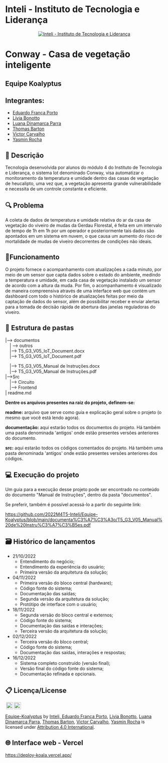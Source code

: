 # Inteli - Instituto de Tecnologia e Liderança 
<p align="center">
<a href= "https://www.inteli.edu.br/"><img src="https://www.inteli.edu.br/wp-content/uploads/2021/08/20172028/marca_1-2.png" alt="Inteli - Instituto de Tecnologia e Liderança" border="0"></a>
</p>

# Conway - Casa de vegetação inteligente

## Equipe Koalyptus

## Integrantes:
- <a href="https://www.linkedin.com/in/eduardo-franca-porto/">Eduardo França Porto</a>
- <a href="https://www.linkedin.com/in/l%C3%ADvia-bonotto-9064641a3/">Lívia Bonotto</a>
- <a href="https://www.linkedin.com/in/luanadinamarcaparra/">Luana Dinamarca Parra</a>
- <a href="https://www.linkedin.com/in/thomas-barton-80b854230/">Thomas Barton</a>
- <a href="https://www.linkedin.com/in/victor-severiano-de-carvalho-b57a05237/">Victor Carvalho</a>
- <a href="https://www.linkedin.com/in/yasminvit%C3%B3riarocha/">Yasmin Rocha</a>

## 📜 Descrição
Tecnologia desenvolvida por alunos do módulo 4 do Instituto de Tecnologia e Liderança, o sistema Iot denominado Conway, visa automatizar o monitoramento da temperatura e umidade dentro das casas de vegetação de heucalipto, uma vez que, a vegetação apresenta grande vulnerabilidade e necessita de um controle constante e eficiente.

## 🔍 Problema
A coleta de dados de temperatura e umidade relativa do ar da casa de vegetação do viveiro de mudas da Gerdau Florestal, é feita em um intervalo de tempo de 1h em 1h por um operador e posteriormente tais dados são apontados em um sistema em nuvem, o que causa um aumento do risco de mortalidade de mudas de viveiro decorrentes de condições não ideais.

## 🔌Funcionamento
O projeto fornece o acompanhamento com atualizações a cada minuto, por meio de um sensor que capta dados sobre o estado do ambiente, medindo a temperatura e umidade, em cada casa de vegetação instalado um sensor de acordo com a altura da muda.
Por fim, o acompanhamento é visualizado de maneira compreensiva através de uma interface web que contém um dashboard com todo o histórico de atualizações feitas por meio da captação de dados do sensor, além de possibilitar receber e enviar alertas para a tomada de decisão rápida de abertura das janelas reguladoras do viveiro.


## 📁 Estrutura de pastas

|--> documentos<br>
  &emsp;| --> outros <br>
  &emsp;|--> T5_G3_V05_IoT_Document.docx<br>
  &emsp;|--> T5_G3_V05_IoT_Document.pdf<br>
  
  &emsp;|--> T5_G3_V05_Manual de Instruções.docx<br>
  &emsp;|--> T5_G3_V05_Manual de Instruções.pdf<br>
|-->Src<br>
  &emsp;|--> Circuito<br>
  &emsp;|--> Frontend<br>
| readme.md<br>


<b>Dentre os arquivos presentes na raiz do projeto, definem-se:</b>

<b>readme:</b> arquivo que serve como guia e explicação geral sobre o projeto (o mesmo que você está lendo agora).

<b>documentação:</b> aqui estarão todos os documentos do projeto. Há também uma pasta denominada 'antigos' onde estão presentes versões anteriores do documento. 

<b>src:</b> aqui estarão todos os códigos comentados do projeto. Há também uma pasta denominada 'antigos' onde estão presentes versões anteriores dos códigos. 

## 💻 Execução do projeto

Um guia para a execução desse projeto pode ser encontrado no conteúdo do documento "Manual de Instruções", dentro da pasta "documentos".

Se preferir, também é possível acessá-lo a partir do seguinte link:

https://github.com/2022M4T5-Inteli/Equipe-Koalyptus/blob/main/documenta%C3%A7%C3%A3o/T5_G3_V05_Manual%20de%20Instru%C3%A7%C3%B5es.pdf

## 🗃 Histórico de lançamentos
* 21/10/2022
   * Entendimento do negócio;
   * Entendimento da experiência do usuário;
   * Primeira versão da arquitetura da solução;
* 04/11/2022
   * Primeira versão do bloco central (hardware);
   * Código fonte do sistema;
   * Documentação das saídas;
   * Segunda versão da arquitetura da solução;
   * Protótipo de interface com o usuário;
* 18/11/2022
   * Segunda versão do bloco central e externos;
   * Código fonte do sistema;
   * Documentação das saídas e interações;
   * Terceira versão da arquitetura da solução;
* 02/12/2022
   * Terceira versão do bloco central;
   * Código fonte do sistema;
   * Documentação das saídas, interações e respostas;
*  16/12/2022
   * Sistema completo construído (versão final);
   * Versão final do código fonte do sistema;
   * Documentação refinada e opcionais.

## 📋 Licença/License
<img style="height:22px!important;margin-left:3px;vertical-align:text-bottom;" src="https://mirrors.creativecommons.org/presskit/icons/cc.svg?ref=chooser-v1"><img style="height:22px!important;margin-left:3px;vertical-align:text-bottom;" src="https://mirrors.creativecommons.org/presskit/icons/by.svg?ref=chooser-v1"><p xmlns:cc="http://creativecommons.org/ns#" xmlns:dct="http://purl.org/dc/terms/"><a property="dct:title" rel="cc:attributionURL" href="https://github.com/2022M4T5-Inteli/Equipe-Koalyptus">Equipe-Koalyptus</a> <a>by</a> <a rel="cc:attributionURL dct:creator" property="cc:attributionName" href="https://github.com/InteliProjects/.github/blob/main/profile/README.md">Inteli, <a href="https://www.linkedin.com/in/eduardo-franca-porto/">Eduardo França Porto</a>, <a href="https://www.linkedin.com/in/l%C3%ADvia-bonotto-9064641a3/">Lívia Bonotto</a>, <a href="https://www.linkedin.com/in/luanadinamarcaparra/">Luana Dinamarca Parra</a>, <a href="https://www.linkedin.com/in/thomas-barton-80b854230/">Thomas Barton</a>, <a href="https://www.linkedin.com/in/victor-severiano-de-carvalho-b57a05237/">Victor Carvalho</a>, <a href="https://www.linkedin.com/in/yasminvit%C3%B3riarocha/">Yasmin Rocha</a> is licensed under <a href="http://creativecommons.org/licenses/by/4.0/?ref=chooser-v1" target="_blank" rel="license noopener noreferrer" style="display:inline-block;">Attribution 4.0 International</a>.</p>

## 🌐 Interface web - Vercel
https://deploy-koala.vercel.app/
